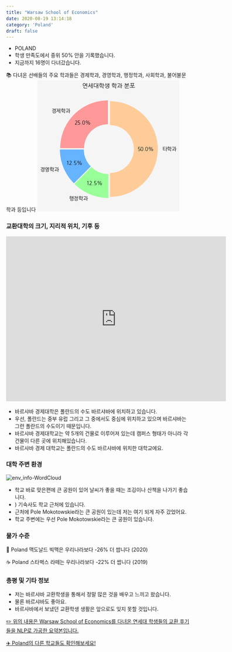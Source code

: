 ```yaml
---
title: "Warsaw School of Economics"
date: 2020-08-19 13:14:18
category: 'Poland'
draft: false
---
```



* POLAND
* 학생 만족도에서 중위 50% 안을 기록했습니다.
* 지금까지 16명이 다녀갔습니다. 

📚 다녀온 선배들의 주요 학과들은 경제학과, 경영학과, 행정학과, 사회학과, 불어불문학과 등입니다
![department-info](../plots/PL000002.png)
### 교환대학의 크기, 지리적 위치, 기후 등
<iframe
width="600"
height="450"
frameborder="0" style="border:0"
src="https://www.google.com/maps/embed/v1/place?key=AIzaSyC9e1AME-pVmWC4hBpFdu5S4dKzyepa3HQ&q=Warsaw+School+of+Economics&center=52.208872,21.0086579&zoom=14" allowfullscreen>
</iframe>

* 바르샤바 경제대학은 폴란드의 수도 바르샤바에 위치하고 있습니다.
* 우선, 폴란드는 중부 유럽 그리고 그 중에서도 중심에 위치하고 있으며 바르샤바는 그런 폴란드의 수도이기 때문입니다.
* 바르샤바 경제대학교는 약 5개의 건물로 이루어져 있는데 캠퍼스 형태가 아니라 각 건물이 다른 곳에 위치해있습니다.
* 바르샤바 경제 대학교는 폴란드의 수도 바르샤바에 위치한 대학교에요.


### 대학 주변 환경

![env_info-WordCloud](../univ_wordclouds_okt/env_info/PL000002_env_info_okt.png)

* 학교 바로 맞은편에 큰 공원이 있어 날씨가 좋을 때는 조깅이나 산책을 나가기 좋습니다.
* ) 기숙사도 학교 근처에 있습니다.
* 근처에 Pole Mokotowskie라는 큰 공원이 있는데 저는 여기 되게 자주 갔었어요.
* 학교 주변에는 우선 Pole Mokotowskie라는 큰 공원이 있습니다.


### 물가 수준 
🍔 Poland 맥도날드 빅맥은 우리나라보다 -26% 더 쌉니다 (2020)

☕️ Poland 스타벅스 라떼는 우리나라보다 -22% 더 쌉니다 (2019)

### 총평 및 기타 정보
* 저는 바르샤바 교환학생을 통해서 정말 많은 것을 배우고 느끼고 왔습니다.
* 물론 바르샤바도 좋아요.
* 바르샤바에서 보냈던 교환학생 생활은 앞으로도 잊지 못할 것입니다.


[✏️ 위의 내용은 Warsaw School of Economics를 다녀온 연세대 학생들의 교환 후기들을 NLP로 가공한 요약본입니다.](http://oia.yonsei.ac.kr/partner/expReport.asp?ucode=PL000002&bgbn=A)

[✈️ Poland의 다른 학교들도 확인해보세요!](https://yonsei-exchange.netlify.app/?category=Poland)
